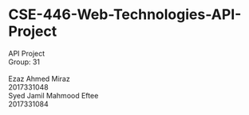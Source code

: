# CSE-446-Web-Technologies-API-Project<br />
 API Project <br />
 Group: 31<br />
 <br />
 Ezaz Ahmed Miraz<br />
       2017331048<br />
       Syed Jamil Mahmood Eftee<br />
       2017331084<br />
